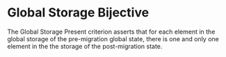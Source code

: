 # Global Storage Bijective
The Global Storage Present criterion asserts that for each element in the global storage of the pre-migration global state, there is one and only one element in the the storage of the post-migration state. 